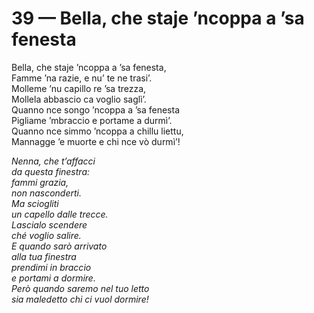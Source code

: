 # 39 — Bella, che staje ’ncoppa a ’sa fenesta

Bella, che staje ’ncoppa a ’sa fenesta,  
Famme ’na razie, e nu’ te ne trasi’.  
Molleme ’nu capillo re ’sa trezza,  
Mollela abbascio ca voglio saglì’.  
Quanno nce songo ’ncoppa a ’sa fenesta  
Pigliame ’mbraccio e portame a durmì’.  
Quanno nce simmo ’ncoppa a chillu liettu,  
Mannagge ’e muorte e chi nce vò durmì’!

_Nenna, che t’affacci  
da questa finestra:  
fammi grazia,  
non nasconderti.  
Ma sciogliti  
un capello dalle trecce.  
Lascialo scendere  
ché voglio salire.  
E quando sarò arrivato  
alla tua finestra  
prendimi in braccio  
e portami a dormire.  
Però quando saremo nel tuo letto  
sia maledetto chi ci vuol dormire!_

